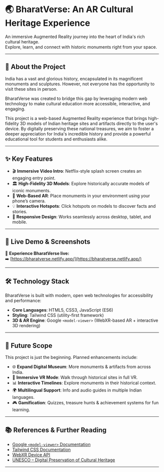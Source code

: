 # 🌏 BharatVerse: An AR Cultural Heritage Experience

An immersive Augmented Reality journey into the heart of India's rich cultural heritage.  
Explore, learn, and connect with historic monuments right from your space.

---

## 📖 About the Project
India has a vast and glorious history, encapsulated in its magnificent monuments and sculptures. However, not everyone has the opportunity to visit these sites in person.  

BharatVerse was created to bridge this gap by leveraging modern web technology to make cultural education more accessible, interactive, and engaging.  

This project is a web-based Augmented Reality experience that brings high-fidelity 3D models of Indian heritage sites and artifacts directly to the user's device. By digitally preserving these national treasures, we aim to foster a deeper appreciation for India's incredible history and provide a powerful educational tool for students and enthusiasts alike.

---

## ✨ Key Features
- 🎬 **Immersive Video Intro**: Netflix-style splash screen creates an engaging entry point.  
- 🏛️ **High-Fidelity 3D Models**: Explore historically accurate models of iconic monuments.  
- 📱 **Web-Based AR**: Place monuments in your environment using your phone’s camera.  
- 💡 **Interactive Hotspots**: Click hotspots on models to discover facts and stories.  
- 📱 **Responsive Design**: Works seamlessly across desktop, tablet, and mobile.  

---

## 🚀 Live Demo & Screenshots
🔗 **Experience BharatVerse live:**  
➡️ [https://bharatverse.netlify.app/](https://bharatverse.netlify.app/)

---

## 🛠️ Technology Stack
BharatVerse is built with modern, open web technologies for accessibility and performance:  

- **Core Languages**: HTML5, CSS3, JavaScript (ES6)  
- **Styling**: Tailwind CSS (utility-first framework)  
- **3D & AR Engine**: Google `<model-viewer>` (WebXR-based AR + interactive 3D rendering)  

---

## 🔮 Future Scope
This project is just the beginning. Planned enhancements include:  

- 🌐 **Expand Digital Museum**: More monuments & artifacts from across India.  
- 🥽 **Immersive VR Mode**: Walk through historical sites in full VR.  
- 📊 **Interactive Timelines**: Explore monuments in their historical context.  
- 🌍 **Multilingual Support**: Info and audio guides in multiple Indian languages.  
- 🎮 **Gamification**: Quizzes, treasure hunts & achievement systems for fun learning.  

---

## 📚 References & Further Reading
- [Google `<model-viewer>` Documentation](https://modelviewer.dev/)  
- [Tailwind CSS Documentation](https://tailwindcss.com/docs)  
- [WebXR Device API](https://www.w3.org/TR/webxr/)  
- [UNESCO – Digital Preservation of Cultural Heritage](https://www.unesco.org/en/digital-heritage)  

---
